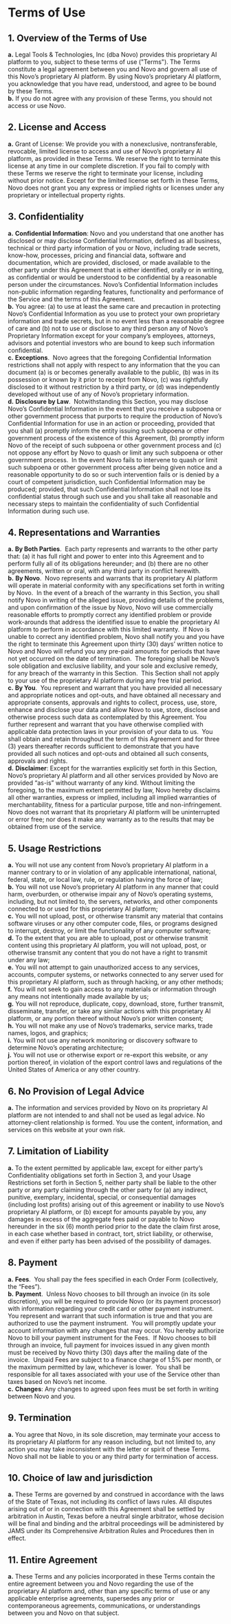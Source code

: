 # Terms of Use
## 1. Overview of the Terms of Use  
  **a.** Legal Tools & Technologies, Inc (dba Novo) provides this proprietary AI platform to you, subject to these terms of use ("Terms"). The Terms constitute a legal agreement between you and Novo and govern all use of this Novo’s proprietary AI platform. By using Novo’s proprietary AI platform, you acknowledge that you have read, understood, and agree to be bound by these Terms.  
  **b.** If you do not agree with any provision of these Terms, you should not access or use Novo.

## 2. License and Access  
  **a.** Grant of License: We provide you with a nonexclusive, nontransferable, revocable, limited license to access and use of Novo’s proprietary AI platform, as provided in these Terms. We reserve the right to terminate this license at any time in our complete discretion. If you fail to comply with these Terms we reserve the right to terminate your license, including without prior notice. Except for the limited license set forth in these Terms, Novo does not grant you any express or implied rights or licenses under any proprietary or intellectual property rights.

## 3. Confidentiality  
  **a.** __Confidential Information__: Novo and you understand that one another has disclosed or may disclose Confidential Information, defined as all business, technical or third party information of you or Novo, including trade secrets, know-how, processes, pricing and financial data, software and documentation, which are provided, disclosed, or made available to the other party under this Agreement that is either identified, orally or in writing, as confidential or would be understood to be confidential by a reasonable person under the circumstances. Novo’s Confidential Information includes non-public information regarding features, functionality and performance of the Service and the terms of this Agreement.  
  **b.** You agree: (a) to use at least the same care and precaution in protecting Novo’s Confidential Information as you use to protect your own proprietary information and trade secrets, but in no event less than a reasonable degree of care and (b) not to use or disclose to any third person any of Novo’s Proprietary Information except for your company’s employees, attorneys, advisors and potential investors who are bound to keep such information confidential.  
  **c.** __Exceptions__.  Novo agrees that the foregoing Confidential Information restrictions shall not apply with respect to any information that the you can document (a) is or becomes generally available to the public, (b) was in its possession or known by it prior to receipt from Novo, (c) was rightfully disclosed to it without restriction by a third party, or (d) was independently developed without use of any of Novo’s proprietary information.  
  **d.** __Disclosure by Law__.  Notwithstanding this Section, you may disclose Novo’s Confidential Information in the event that you receive a subpoena or other government process that purports to require the production of Novo’s Confidential Information for use in an action or proceeding, provided that you shall (a) promptly inform the entity issuing such subpoena or other government process of the existence of this Agreement, (b) promptly inform Novo of the receipt of such subpoena or other government process and (c) not oppose any effort by Novo to quash or limit any such subpoena or other government process.  In the event Novo fails to intervene to quash or limit such subpoena or other government process after being given notice and a reasonable opportunity to do so or such intervention fails or is denied by a court of competent jurisdiction, such Confidential Information may be produced; provided, that such Confidential Information shall not lose its confidential status through such use and you shall take all reasonable and necessary steps to maintain the confidentiality of such Confidential Information during such use.

## 4. Representations and Warranties  
  **a.** __By Both Parties__.  Each party represents and warrants to the other party that: (a) it has full right and power to enter into this Agreement and to perform fully all of its obligations hereunder; and (b) there are no other agreements, written or oral, with any third party in conflict herewith.  
  **b.** __By Novo__.  Novo represents and warrants that its proprietary AI platform will operate in material conformity with any specifications set forth in writing by Novo.  In the event of a breach of the warranty in this Section, you shall notify Novo in writing of the alleged issue, providing details of the problems, and upon confirmation of the issue by Novo, Novo will use commercially reasonable efforts to promptly correct any identified problem or provide work-arounds that address the identified issue to enable the proprietary AI platform to perform in accordance with this limited warranty.  If Novo is unable to correct any identified problem, Novo shall notify you and you have the right to terminate this Agreement upon thirty (30) days’ written notice to Novo and Novo will refund you any pre-paid amounts for periods that have not yet occurred on the date of termination.  The foregoing shall be Novo’s sole obligation and exclusive liability, and your sole and exclusive remedy, for any breach of the warranty in this Section.  This Section shall not apply to your use of the proprietary AI platform during any free trial period.  
  **c.** __By You__.  You represent and warrant that you have provided all necessary and appropriate notices and opt-outs, and have obtained all necessary and appropriate consents, approvals and rights to collect, process, use, store, enhance and disclose your data and allow Novo to use, store, disclose and otherwise process such data as contemplated by this Agreement.  You further represent and warrant that you have otherwise complied with applicable data protection laws in your provision of your data to us.  You shall obtain and retain throughout the term of this Agreement and for three (3) years thereafter records sufficient to demonstrate that you have provided all such notices and opt-outs and obtained all such consents, approvals and rights.  
  **d.** __Disclaimer__: Except for the warranties explicitly set forth in this Section, Novo’s proprietary AI platform and all other services provided by Novo are provided “as-is” without warranty of any kind.  Without limiting the foregoing, to the maximum extent permitted by law, Novo hereby disclaims all other warranties, express or implied, including all implied warranties of merchantability, fitness for a particular purpose, title and non-infringement. Novo does not warrant that its proprietary AI platform will be uninterrupted or error free; nor does it make any warranty as to the results that may be obtained from use of the service.

## 5. Usage Restrictions  
  **a.** You will not use any content from Novo’s proprietary AI platform in a manner contrary to or in violation of any applicable international, national, federal, state, or local law, rule, or regulation having the force of law;  
  **b.** You will not use Novo’s proprietary AI platform in any manner that could harm, overburden, or otherwise impair any of Novo’s operating systems, including, but not limited to, the servers, networks, and other components connected to or used for this proprietary AI platform;  
  **c.** You will not upload, post, or otherwise transmit any material that contains software viruses or any other computer code, files, or programs designed to interrupt, destroy, or limit the functionality of any computer software;  
  **d.** To the extent that you are able to upload, post or otherwise transmit content using this proprietary AI platform, you will not upload, post, or otherwise transmit any content that you do not have a right to transmit under any law;  
  **e.** You will not attempt to gain unauthorized access to any services, accounts, computer systems, or networks connected to any server used for this proprietary AI platform, such as through hacking, or any other methods;  
  **f.** You will not seek to gain access to any materials or information through any means not intentionally made available by us;  
  **g.** You will not reproduce, duplicate, copy, download, store, further transmit, disseminate, transfer, or take any similar actions with this proprietary AI platform, or any portion thereof without Novo’s prior written consent;  
  **h.** You will not make any use of Novo’s trademarks, service marks, trade names, logos, and graphics;  
  **i.** You will not use any network monitoring or discovery software to determine Novo’s operating architecture;  
  **j.** You will not use or otherwise export or re-export this website, or any portion thereof, in violation of the export control laws and regulations of the United States of America or any other country.

## 6. No Provision of Legal Advice  
  **a.** The information and services provided by Novo on its proprietary AI platform are not intended to and shall not be used as legal advice. No attorney-client relationship is formed. You use the content, information, and services on this website at your own risk.

## 7. Limitation of Liability  
  **a.** To the extent permitted by applicable law, except for either party’s Confidentiality obligations set forth in Section 3, and your Usage Restrictions set forth in Section 5, neither party shall be liable to the other party or any party claiming through the other party for (a) any indirect, punitive, exemplary, incidental, special, or consequential damages (including lost profits) arising out of this agreement or inability to use Novo’s proprietary AI platform, or (b) except for amounts payable by you, any damages in excess of the aggregate fees paid or payable to Novo hereunder in the six (6) month period prior to the date the claim first arose, in each case whether based in contract, tort, strict liability, or otherwise, and even if either party has been advised of the possibility of damages.

## 8. Payment  
  **a.** __Fees__.  You shall pay the fees specified in each Order Form (collectively, the “Fees”).  
  **b.** __Payment__.  Unless Novo chooses to bill through an invoice (in its sole discretion), you will be required to provide Novo (or its payment processor) with information regarding your credit card or other payment instrument.  You represent and warrant that such information is true and that you are authorized to use the payment instrument.  You will promptly update your account information with any changes that may occur. You hereby authorize Novo to bill your payment instrument for the Fees.  If Novo chooses to bill through an invoice, full payment for invoices issued in any given month must be received by Novo thirty (30) days after the mailing date of the invoice.  Unpaid Fees are subject to a finance charge of 1.5% per month, or the maximum permitted by law, whichever is lower.  You shall be responsible for all taxes associated with your use of the Service other than taxes based on Novo’s net income.  
  **c.** __Changes__: Any changes to agreed upon fees must be set forth in writing between Novo and you.

## 9. Termination  
  **a.** You agree that Novo, in its sole discretion, may terminate your access to its proprietary AI platform for any reason including, but not limited to, any action you may take inconsistent with the letter or spirit of these Terms. Novo shall not be liable to you or any third party for termination of access.

## 10. Choice of law and jurisdiction  
  **a.** These Terms are governed by and construed in accordance with the laws of the State of Texas, not including its conflict of laws rules. All disputes arising out of or in connection with this Agreement shall be settled by arbitration in Austin, Texas before a neutral single arbitrator, whose decision will be final and binding and the arbitral proceedings will be administered by JAMS under its Comprehensive Arbitration Rules and Procedures then in effect.

## 11. Entire Agreement  
  **a.** These Terms and any policies incorporated in these Terms contain the entire agreement between you and Novo regarding the use of the proprietary AI platform and, other than any specific terms of use or any applicable enterprise agreements, supersedes any prior or contemporaneous agreements, communications, or understandings between you and Novo on that subject.

